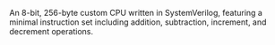 An 8-bit, 256-byte custom CPU written in SystemVerilog, featuring a minimal instruction set including addition, subtraction, increment, and decrement operations.
